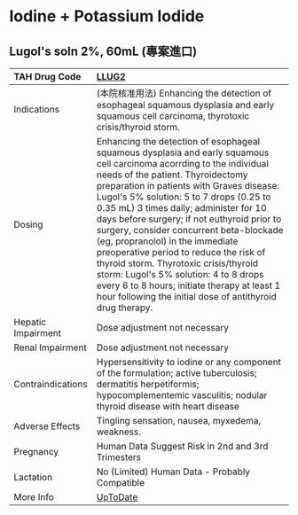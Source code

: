 # Iodine + Potassium Iodide

## Lugol's soln 2%, 60mL (專案進口)

| TAH Drug Code      | [LLUG2](https://www.tahsda.org.tw/drugs/hissearch.php?drug_code=LLUG2)                                                                                                                                                                                                                                                                                                                                                                                                                                                                                                                                                                                             |
|:-------------------|:-------------------------------------------------------------------------------------------------------------------------------------------------------------------------------------------------------------------------------------------------------------------------------------------------------------------------------------------------------------------------------------------------------------------------------------------------------------------------------------------------------------------------------------------------------------------------------------------------------------------------------------------------------------------|
| Indications        | (本院核准用法) Enhancing the detection of esophageal squamous dysplasia and early squamous cell carcinoma, thyrotoxic crisis/thyroid storm.                                                                                                                                                                                                                                                                                                                                                                                                                                                                                                                        |
| Dosing             | Enhancing the detection of esophageal squamous dysplasia and early squamous cell carcinoma acorrding to the individual needs of the patient. Thyroidectomy preparation in patients with Graves disease: Lugol's 5% solution: 5 to 7 drops (0.25 to 0.35 mL) 3 times daily; administer for 10 days before surgery; if not euthyroid prior to surgery, consider concurrent beta-blockade (eg, propranolol) in the immediate preoperative period to reduce the risk of thyroid storm. Thyrotoxic crisis/thyroid storm: Lugol's 5% solution: 4 to 8 drops every 6 to 8 hours; initiate therapy at least 1 hour following the initial dose of antithyroid drug therapy. |
| Hepatic Impairment | Dose adjustment not necessary                                                                                                                                                                                                                                                                                                                                                                                                                                                                                                                                                                                                                                      |
| Renal Impairment   | Dose adjustment not necessary                                                                                                                                                                                                                                                                                                                                                                                                                                                                                                                                                                                                                                      |
| Contraindications  | Hypersensitivity to iodine or any component of the formulation; active tuberculosis; dermatitis herpetiformis; hypocomplementemic vasculitis; nodular thyroid disease with heart disease                                                                                                                                                                                                                                                                                                                                                                                                                                                                           |
| Adverse Effects    | Tingling sensation, nausea, myxedema, weakness.                                                                                                                                                                                                                                                                                                                                                                                                                                                                                                                                                                                                                    |
| Pregnancy          | Human Data Suggest Risk in 2nd and 3rd Trimesters                                                                                                                                                                                                                                                                                                                                                                                                                                                                                                                                                                                                                  |
| Lactation          | No (Limited) Human Data - Probably Compatible                                                                                                                                                                                                                                                                                                                                                                                                                                                                                                                                                                                                                      |
| More Info          | [UpToDate](https://www.uptodate.com/contents/iodine-+-potassium-iodide-drug-information)                                                                                                                                                                                                                                                                                                                                                                                                                                                                                                                                                                           |

